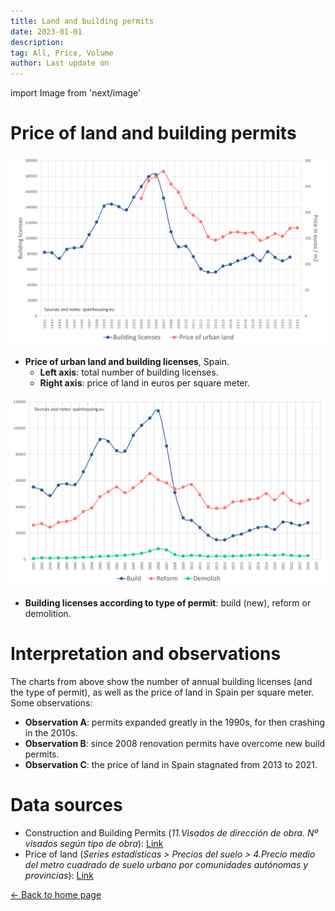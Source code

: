 ```yaml
---
title: Land and building permits
date: 2023-01-01
description:
tag: All, Price, Volume
author: Last update on
---
```


import Image from 'next/image'

# Price of land and building permits

[![Precio del suelo](/images/permitsland.png)](/images/permitsland.png)

- **Price of urban land and building licenses**, Spain.
  - **Left axis**: total number of building licenses.
  - **Right axis**: price of land in euros per square meter.

[![Visados de obra](/images/permitstype.png)](/images/permitstype.png)

- **Building licenses according to type of permit**: build (new), reform or demolition.

# Interpretation and observations

The charts from above show the number of annual building licenses (and the type of permit), as well as the price of land in Spain per square meter. Some observations:

- **Observation A**: permits expanded greatly in the 1990s, for then crashing in the 2010s.
- **Observation B**: since 2008 renovation permits have overcome new build permits.
- **Observation C**: the price of land in Spain stagnated from 2013 to 2021.

# Data sources

- Construction and Building Permits (_11.Visados de dirección de obra. Nº visados según tipo de obra_): [Link](https://www.fomento.gob.es/BE/?nivel=2&orden=09000000)
- Price of land (_Series estadísticas > Precios del suelo > 4.Precio medio del metro cuadrado de suelo urbano por comunidades autónomas y provincias_): [Link](https://www.mitma.gob.es/el-ministerio/informacion-estadistica/vivienda-y-actuaciones-urbanas/estadisticas/suelo/estadisticas-de-precios-de-suelo-urbano)

<div class="meta-line"><a class="meta-back" href="/">← Back to home page</a></div>
